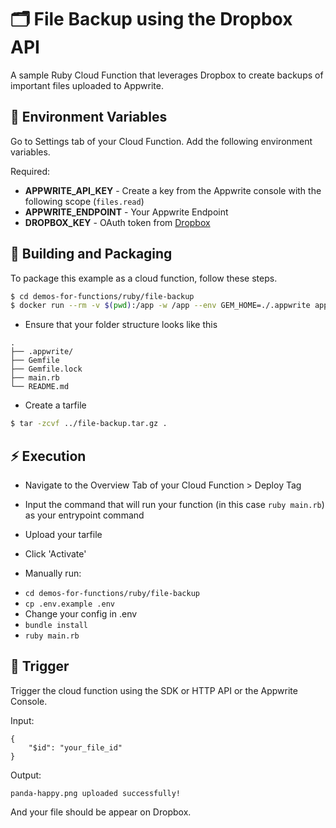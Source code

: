 # 🗂 File Backup using the Dropbox API
A sample Ruby Cloud Function that leverages Dropbox to create backups of important files uploaded to Appwrite.

## 📝 Environment Variables
Go to Settings tab of your Cloud Function. Add the following environment variables.

Required:
* **APPWRITE_API_KEY** - Create a key from the Appwrite console with the following scope (`files.read`)
* **APPWRITE_ENDPOINT** - Your Appwrite Endpoint
* **DROPBOX_KEY** - OAuth token from [Dropbox](https://blogs.dropbox.com/developers/2014/05/generate-an-access-token-for-your-own-account) 

## 🚀 Building and Packaging
To package this example as a cloud function, follow these steps.

```bash
$ cd demos-for-functions/ruby/file-backup
$ docker run --rm -v $(pwd):/app -w /app --env GEM_HOME=./.appwrite appwrite/env-ruby-3.0:1.0.0 bundle install
```
* Ensure that your folder structure looks like this
```
.
├── .appwrite/
├── Gemfile
├── Gemfile.lock
├── main.rb
└── README.md
```

* Create a tarfile

```bash
$ tar -zcvf ../file-backup.tar.gz .
```

## ⚡ Execution
* Navigate to the Overview Tab of your Cloud Function > Deploy Tag
* Input the command that will run your function (in this case `ruby main.rb`) as your entrypoint command
* Upload your tarfile
* Click 'Activate'

* Manually run:
- `cd demos-for-functions/ruby/file-backup`
- `cp .env.example .env`
- Change your config in .env
- `bundle install`
- `ruby main.rb`

## 🎯 Trigger
Trigger the cloud function using the SDK or HTTP API or the Appwrite Console.

Input:
```
{
	"$id": "your_file_id"
}
```

Output:
```
panda-happy.png uploaded successfully!
```
And your file should be appear on Dropbox.